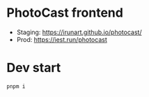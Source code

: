 # PhotoCast frontend

- Staging: https://irunart.github.io/photocast/
- Prod: https://iest.run/photocast

# Dev start

```bash
pnpm i


```
